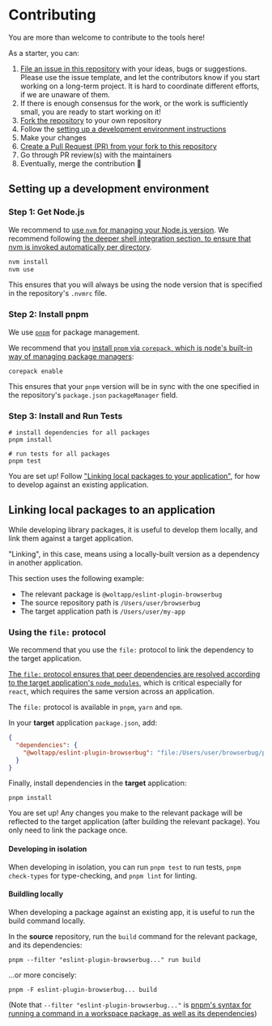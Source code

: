 # Contributing

You are more than welcome to contribute to the tools here!

As a starter, you can:

1. [File an issue in this repository](/issues) with your ideas, bugs or
   suggestions. Please use the issue template, and let the contributors know if
   you start working on a long-term project. It is hard to coordinate different
   efforts, if we are unaware of them.
1. If there is enough consensus for the work, or the work is sufficiently small,
   you are ready to start working on it!
1. [Fork the repository](https://docs.github.com/en/pull-requests/collaborating-with-pull-requests/working-with-forks/fork-a-repo)
   to your own repository
1. Follow the
   [setting up a development environment instructions](#setting-up-a-development-environment)
1. Make your changes
1. [Create a Pull Request (PR) from your fork to this repository](https://docs.github.com/en/pull-requests/collaborating-with-pull-requests/proposing-changes-to-your-work-with-pull-requests/creating-a-pull-request-from-a-fork)
1. Go through PR review(s) with the maintainers
1. Eventually, merge the contribution :tada:

## Setting up a development environment

### Step 1: Get Node.js

We recommend to
[use `nvm` for managing your Node.js version](https://github.com/nvm-sh/nvm). We
recommend following
[the deeper shell integration section, to ensure that nvm is invoked automatically per directory](https://github.com/nvm-sh/nvm?tab=readme-ov-file#calling-nvm-use-automatically-in-a-directory-with-a-nvmrc-file).

```sh
nvm install
nvm use
```

This ensures that you will always be using the node version that is specified in
the repository's `.nvmrc` file.

### Step 2: Install pnpm

We use [`pnpm`](https://pnpm.io/) for package management.

We recommend that you
[install `pnpm` via `corepack`, which is node's built-in way of managing package managers](https://pnpm.io/installation#using-corepack):

```shell
corepack enable
```

This ensures that your `pnpm` version will be in sync with the one specified in
the repository's `package.json` `packageManager` field.

### Step 3: Install and Run Tests

```shell
# install dependencies for all packages
pnpm install

# run tests for all packages
pnpm test
```

You are set up! Follow
["Linking local packages to your application"](#linking-local-packages-to-an-application),
for how to develop against an existing application.

## Linking local packages to an application

While developing library packages, it is useful to develop them locally, and
link them against a target application.

"Linking", in this case, means using a locally-built version as a dependency in
another application.

This section uses the following example:

- The relevant package is `@woltapp/eslint-plugin-browserbug`
- The source repository path is `/Users/user/browserbug`
- The target application path is `/Users/user/my-app`

### Using the `file:` protocol

We recommend that you use the `file:` protocol to link the dependency to the
target application.

[The `file:` protocol ensures that peer dependencies are resolved according to the target application's `node_modules`](https://pnpm.io/cli/link#whats-the-difference-between-pnpm-link-and-using-the-file-protocol),
which is critical especially for `react`, which requires the same version across
an application.

The `file:` protocol is available in `pnpm`, `yarn` and `npm`.

In your **target** application `package.json`, add:

```json
{
  "dependencies": {
    "@woltapp/eslint-plugin-browserbug": "file:/Users/user/browserbug/packages/eslint-plugin-browserbug"
  }
}
```

Finally, install dependencies in the **target** application:

```shell
pnpm install
```

You are set up! Any changes you make to the relevant package will be reflected
to the target application (after building the relevant package). You only need
to link the package once.

#### Developing in isolation

When developing in isolation, you can run `pnpm test` to run tests,
`pnpm check-types` for type-checking, and `pnpm lint` for linting.

#### Buildling locally

When developing a package against an existing app, it is useful to run the build
command locally.

In the **source** repository, run the `build` command for the relevant package,
and its dependencies:

```shell
pnpm --filter "eslint-plugin-browserbug..." run build
```

...or more concisely:

```shell
pnpm -F eslint-plugin-browserbug... build
```

(Note that `--filter "eslint-plugin-browserbug..."` is
[pnpm's syntax for running a command in a workspace package, as well as its dependencies](https://pnpm.io/filtering))
